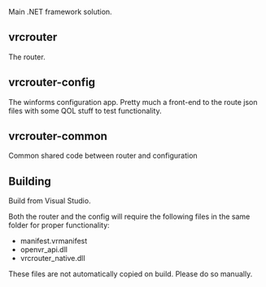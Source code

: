 Main .NET framework solution.

## vrcrouter
The router.

## vrcrouter-config
The winforms configuration app. Pretty much a front-end to the route json files with some QOL stuff
to test functionality.

## vrcrouter-common
Common shared code between router and configuration

## Building

Build from Visual Studio.

Both the router and the config will require the following files in the same folder for proper
functionality:
  * manifest.vrmanifest
  * openvr_api.dll
  * vrcrouter_native.dll

These files are not automatically copied on build. Please do so manually.
